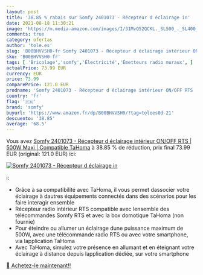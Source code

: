```yaml
---
layout: post
title: '38.85 % rabais sur Somfy 2401073 - Récepteur d éclairage in'
date: 2021-08-18 11:30:21
image: 'https://m.media-amazon.com/images/I/31MvQ52QCKL._SL500_._SL400_.jpg'
comments: true
category: ofertas
author: 'tole.es'
slug: 'B00BHVVSH0-fr Somfy 2401073 - Récepteur d éclairage intérieur ON/OFF RTS...'
sku: 'B00BHVVSH0-fr'
tags: [ 'Bricolage','somfy','Électricité','Émetteurs radio muraux', ]
actualPrice: 73.99 EUR
currency: EUR
price: 73.99
comparePrice: 121.0 EUR
prodname: 'Somfy 2401073 - Récepteur d éclairage intérieur ON/OFF RTS | 500W Maxi | Compatible TaHoma'
country: 'fr'
flag: '🇫🇷'
brand: 'somfy'
buyurl: 'https://www.amazon.fr/dp/B00BHVVSH0/?tag=tolees0d-21'
descuento: '38.85'
average: '68.5'
---
```


Vous avez [Somfy 2401073 - Récepteur d éclairage intérieur ON/OFF RTS | 500W Maxi | Compatible TaHoma](https://www.amazon.fr/dp/B00BHVVSH0/?tag=tolees0d-21)  à  38.85 % de réduction, prix final  73.99 EUR (original: 121.0 EUR) ici:

[![Somfy 2401073 - Récepteur d éclairage in](https://m.media-amazon.com/images/I/31MvQ52QCKL._SL500_._SL400_.jpg)](https://www.amazon.fr/dp/B00BHVVSH0/?tag=tolees0d-21)

ℹ️:

- Grâce à sa compatibilité avec TaHoma, il vous permet dassocier votre éclairage à dautres équipements connectés dans des scénarios pour les faire interagir ensemble
- Récepteur radio intérieur RTS compatible avec lensemble des télécommandes Somfy RTS et avec la box domotique TaHoma (non fournie)
- Pour éteindre ou allumer un éclairage dune puissance maximum de 500W, avec une télécommande radio RTS ou avec votre smartphone, via lapplication TaHoma
- Avec TaHoma, simulez votre présence en allumant et en éteignant votre éclairage à distance depuis lapplication dédiée, sur votre smartphone

[🛒 Achetez-le maintenant!!](https://www.amazon.fr/dp/B00BHVVSH0/?tag=tolees0d-21)
